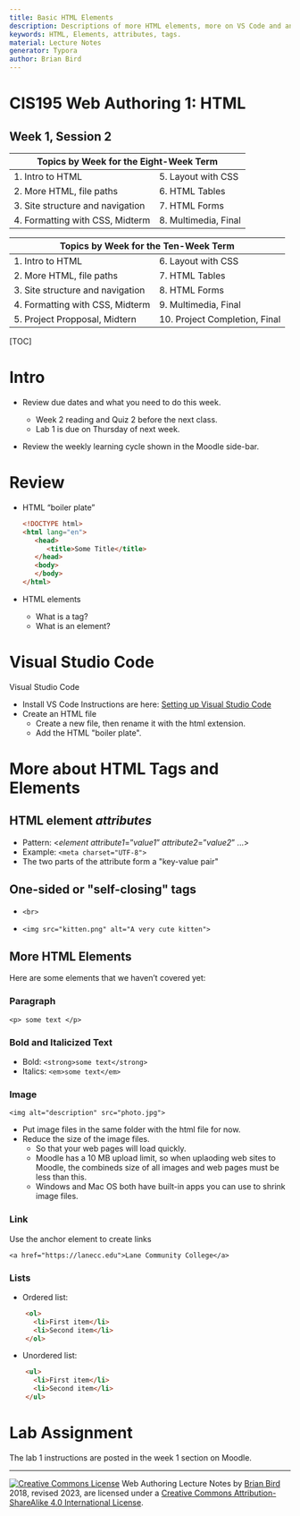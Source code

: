 ```yaml
---
title: Basic HTML Elements
description: Descriptions of more HTML elements, more on VS Code and an overview of the first lab assignment. 
keywords: HTML, Elements, attributes, tags.
material: Lecture Notes
generator: Typora
author: Brian Bird
---
```

<h1>CIS195 Web Authoring 1: HTML</h1>

<h2>Week 1, Session 2</h2>

<table>
  <thead>
    <tr>
      <th colspan="2">Topics by Week for the Eight-Week Term</th>
    </tr>
  </thead>
  <tbody>
    <tr>
      <td>1. Intro to HTML</td>
      <td>5. Layout with CSS</td>
    </tr>
    <tr>
      <td>2. More HTML, file paths</td>
      <td>6. HTML Tables</td>
    </tr>
    <tr>
      <td>3. Site structure and navigation</td>
      <td>7. HTML Forms</td>
    </tr>
    <tr>
      <td>4. Formatting with CSS, Midterm</td>
      <td>8. Multimedia, Final</td>
    </tr>
  </tbody>
</table>

<table hidden>
  <thead>
    <tr>
      <th colspan="2">Topics by Week for the Ten-Week Term</th>
    </tr>
  </thead>
  <tbody>
    <tr>
      <td>1. Intro to HTML</td>
      <td>6. Layout with CSS</td>
    </tr>
    <tr>
      <td>2. More HTML, file paths</td>
      <td>7. HTML Tables</td>
    </tr>
    <tr>
      <td>3. Site structure and navigation</td>
      <td>8. HTML Forms</td>
    </tr>
    <tr>
      <td>4. Formatting with CSS, Midterm</td>
      <td>9. Multimedia, Final</td>
    </tr>
    <tr>
      <td>5. Project Propposal, Midtern</td>
      <td>10. Project Completion, Final</td>
    </tr>
  </tbody>
</table>

[TOC]

# Intro

- Review due dates and what you need to do this week.

  - Week 2 reading and Quiz 2 before the next class.
  - Lab 1 is due on Thursday of next week.

- Review the weekly learning cycle shown in the Moodle side-bar.

  

# Review

- HTML “boiler plate”

  ```html
  <!DOCTYPE html> 
  <html lang="en">
     <head>
        <title>Some Title</title>
     </head>
     <body> 
     </body>
  </html>
  ```
  
- HTML elements

  - What is a tag?
  - What is an element?

# Visual Studio Code

Visual Studio Code

- Install VS Code
  Instructions are here: [Setting up Visual Studio Code](https://code.visualstudio.com/docs/setup/setup-overview)
- Create an HTML file
  - Create a new file, then rename it with the html extension.
  - Add the HTML "boiler plate".


# More about HTML Tags and Elements

## HTML element *attributes*

- Pattern: &lt;*element* *attribute1*=”*value1*” *attribute2*=”*value2*” ...&gt;
- Example: `<meta charset="UTF-8">`
- The two parts of the attribute form a "key-value pair"

## One-sided or "self-closing" tags

- `<br>`

- `<img src="kitten.png" alt="A very cute kitten">`



## More HTML Elements

Here are some elements that we haven’t covered yet:

### Paragraph

`<p> some text </p>`

### Bold and Italicized Text

- Bold: `<strong>some text</strong>`
- Italics: `<em>some text</em>`

### Image

`<img alt="description" src="photo.jpg">`

- Put image files in the same folder with the html file for now.
- Reduce the size of the image files.
  -  So that your web pages will load quickly.
  - Moodle has a 10 MB upload limit, so when uplaoding web sites to Moodle, the combineds size of all images and web pages must be less than this.
  - Windows and Mac OS both have built-in apps you can use to shrink image files.

### Link

Use the anchor element to create links

 `<a href="https://lanecc.edu">Lane Community College</a>`

### Lists

- Ordered list:

``` html
    <ol>
      <li>First item</li>
      <li>Second item</li>
    </ol>
```
  - Unordered list:
``` html
    <ul>
      <li>First item</li>
      <li>Second item</li>
    </ul>
```



# Lab Assignment

The lab 1 instructions are posted in the week 1 section on Moodle.


------

[![Creative Commons License](https://i.creativecommons.org/l/by-sa/4.0/88x31.png)](http://creativecommons.org/licenses/by-sa/4.0/) Web Authoring Lecture Notes by [Brian Bird](https://profbird.dev) 2018, revised 2023, are licensed under a [Creative Commons Attribution-ShareAlike 4.0 International License](http://creativecommons.org/licenses/by-sa/4.0/). 